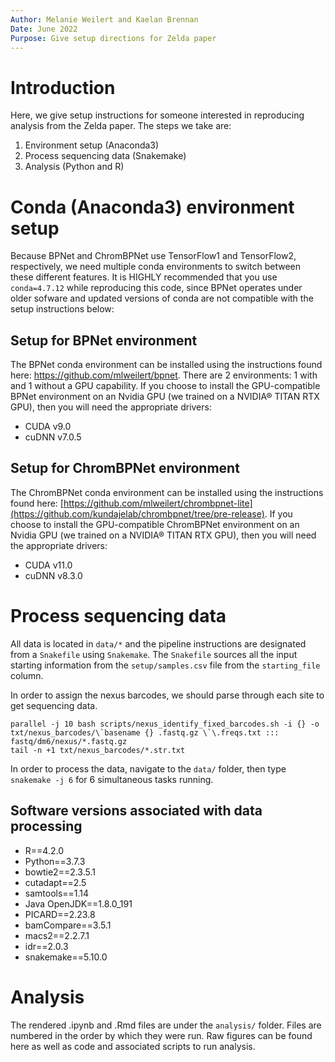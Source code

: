 ```yaml
---
Author: Melanie Weilert and Kaelan Brennan
Date: June 2022
Purpose: Give setup directions for Zelda paper
---
```


# Introduction

Here, we give setup instructions for someone interested in reproducing analysis from the Zelda paper. The steps we take are:

1. Environment setup (Anaconda3)
2. Process sequencing data (Snakemake)
3. Analysis (Python and R)

# Conda (Anaconda3) environment setup

Because BPNet and ChromBPNet use TensorFlow1 and TensorFlow2, respectively, we need multiple conda environments to switch between these different features. It is HIGHLY recommended that you use `conda=4.7.12` while reproducing this code, since BPNet operates under older sofware and updated versions of conda are not compatible with the setup instructions below:

## Setup for BPNet environment

The BPNet conda environment can be installed using the instructions found here: https://github.com/mlweilert/bpnet. There are 2 environments: 1 with and 1 without a GPU capability. If you choose to install the GPU-compatible BPNet environment on an Nvidia GPU (we trained on a NVIDIA® TITAN RTX GPU), then you will need the appropriate drivers:

+ CUDA v9.0
+ cuDNN v7.0.5

## Setup for ChromBPNet environment

The ChromBPNet conda environment can be installed using the instructions found here: [https://github.com/mlweilert/chrombpnet-lite](https://github.com/kundajelab/chrombpnet/tree/pre-release). If you choose to install the GPU-compatible ChromBPNet environment on an Nvidia GPU (we trained on a NVIDIA® TITAN RTX GPU), then you will need the appropriate drivers:

+ CUDA v11.0
+ cuDNN v8.3.0

# Process sequencing data

All data is located in `data/*` and the pipeline instructions are designated from a `Snakefile` using `Snakemake`. The `Snakefile` sources all the input starting information from the `setup/samples.csv` file from the `starting_file` column.

In order to assign the nexus barcodes, we should parse through each site to get sequencing data.

```
parallel -j 10 bash scripts/nexus_identify_fixed_barcodes.sh -i {} -o txt/nexus_barcodes/\`basename {} .fastq.gz \`\.freqs.txt ::: fastq/dm6/nexus/*.fastq.gz
tail -n +1 txt/nexus_barcodes/*.str.txt
```

In order to process the data, navigate to the `data/` folder, then type `snakemake -j 6` for 6 simultaneous tasks running.

## Software versions associated with data processing

+ R==4.2.0
+ Python==3.7.3
+ bowtie2==2.3.5.1
+ cutadapt==2.5
+ samtools==1.14
+ Java OpenJDK==1.8.0_191
+ PICARD==2.23.8
+ bamCompare==3.5.1
+ macs2==2.2.7.1
+ idr==2.0.3
+ snakemake==5.10.0

# Analysis

The rendered .ipynb and .Rmd files are under the `analysis/` folder. Files are numbered in the order by which they were run. Raw figures can be found here as well as code and associated scripts to run analysis.
